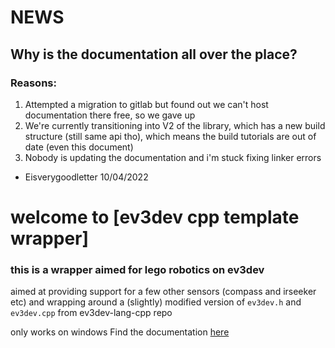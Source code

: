 # NEWS
## Why is the documentation all over the place?
### Reasons:
1. Attempted a migration to gitlab but found out we can't host documentation there free, so we gave up
2. We're currently transitioning into V2 of the library, which has a new build structure (still same api tho), which means the build tutorials are out of date (even this document)
3. Nobody is updating the documentation and i'm stuck fixing linker errors
- Eisverygoodletter 10/04/2022

# welcome to [ev3dev cpp template wrapper]
### this is a wrapper aimed for lego robotics on ev3dev

aimed at providing support for a few other sensors (compass and irseeker etc) and wrapping around a (slightly) modified version of `ev3dev.h` and `ev3dev.cpp` from ev3dev-lang-cpp repo

only works on windows
Find the documentation [here](rshs-robotics-club.github.io)